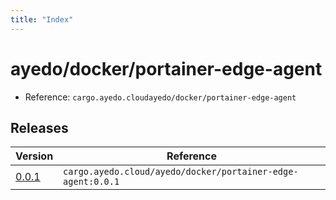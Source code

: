 ```yaml
---
title: "Index"
---
```



# ayedo/docker/portainer-edge-agent

- Reference: `cargo.ayedo.cloudayedo/docker/portainer-edge-agent`

## Releases 

| Version  | Reference | 
|---|---|
| [0.0.1](releases/0.0.1) | `cargo.ayedo.cloud/ayedo/docker/portainer-edge-agent:0.0.1` |
